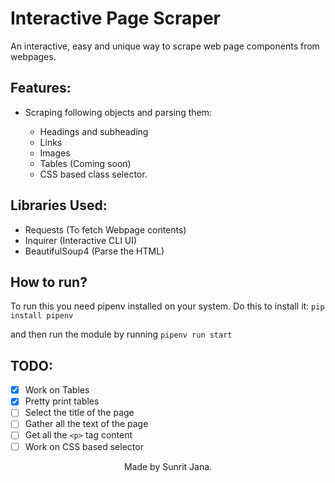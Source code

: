 # Interactive Page Scraper

An interactive, easy and unique way to scrape web page components from webpages.

## Features:

- Scraping following objects and parsing them:

  - Headings and subheading 
  - Links
  - Images    
  - Tables (Coming soon)
  - CSS based class selector.

## Libraries Used:

- Requests (To fetch Webpage contents)
- Inquirer (Interactive CLI UI)
- BeautifulSoup4 (Parse the HTML)

## How to run?

To run this you need pipenv installed on your system. Do this to install it:
`pip install pipenv`

and then run the module by running `pipenv run start`

## TODO:

- [x] Work on Tables
- [x] Pretty print tables
- [ ] Select the title of the page
- [ ] Gather all the text of the page
- [ ] Get all the `<p>` tag content
- [ ] Work on CSS based selector

<div style="text-align: center;">Made by Sunrit Jana.</div>

